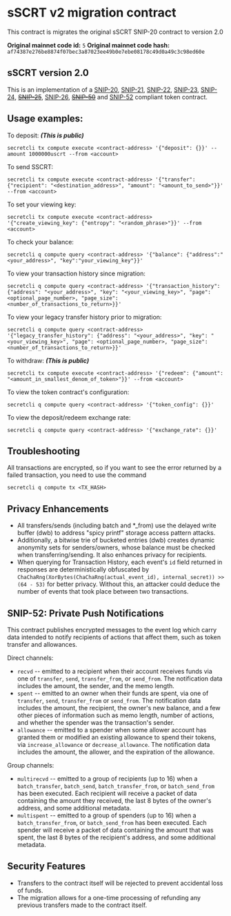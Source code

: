 # sSCRT v2 migration contract

This contract is migrates the original sSCRT SNIP-20 contract to version 2.0

**Original mainnet code id:** `5`
**Original mainnet code hash:** `af74387e276be8874f07bec3a87023ee49b0e7ebe08178c49d0a49c3c98ed60e`

## sSCRT version 2.0

This is an implementation of a [SNIP-20](https://github.com/SecretFoundation/SNIPs/blob/master/SNIP-20.md), [SNIP-21](https://github.com/SecretFoundation/SNIPs/blob/master/SNIP-21.md), [SNIP-22](https://github.com/SecretFoundation/SNIPs/blob/master/SNIP-22.md), [SNIP-23](https://github.com/SecretFoundation/SNIPs/blob/master/SNIP-23.md), [SNIP-24](https://github.com/SecretFoundation/SNIPs/blob/master/SNIP-24.md), [~~SNIP-25~~](https://github.com/SecretFoundation/SNIPs/blob/master/SNIP-25.md), [SNIP-26](https://github.com/SecretFoundation/SNIPs/blob/master/SNIP-26.md), [~~SNIP-50~~](https://github.com/SecretFoundation/SNIPs/blob/master/SNIP-50.md) and [SNIP-52](https://github.com/SecretFoundation/SNIPs/blob/master/SNIP-52.md) compliant token contract.

## Usage examples:

To deposit: ***(This is public)***

```secretcli tx compute execute <contract-address> '{"deposit": {}}' --amount 1000000uscrt --from <account>``` 

To send SSCRT:

```secretcli tx compute execute <contract-address> '{"transfer": {"recipient": "<destination_address>", "amount": "<amount_to_send>"}}' --from <account>```

To set your viewing key: 

```secretcli tx compute execute <contract-address> '{"create_viewing_key": {"entropy": "<random_phrase>"}}' --from <account>```

To check your balance:

```secretcli q compute query <contract-address> '{"balance": {"address":"<your_address>", "key":"your_viewing_key"}}'```

To view your transaction history since migration:

```secretcli q compute query <contract-address> '{"transaction_history": {"address": "<your_address>", "key": "<your_viewing_key>", "page": <optional_page_number>, "page_size": <number_of_transactions_to_return>}}'```

To view your legacy transfer history prior to migration:

```secretcli q compute query <contract-address> '{"legacy_transfer_history": {"address": "<your_address>", "key": "<your_viewing_key>", "page": <optional_page_number>, "page_size": <number_of_transactions_to_return>}}'```

To withdraw: ***(This is public)***

```secretcli tx compute execute <contract-address> '{"redeem": {"amount": "<amount_in_smallest_denom_of_token>"}}' --from <account>```

To view the token contract's configuration:

```secretcli q compute query <contract-address> '{"token_config": {}}'```

To view the deposit/redeem exchange rate:

```secretcli q compute query <contract-address> '{"exchange_rate": {}}'```


## Troubleshooting 

All transactions are encrypted, so if you want to see the error returned by a failed transaction, you need to use the command

`secretcli q compute tx <TX_HASH>`

## Privacy Enhancements

 - All transfers/sends (including batch and *_from) use the delayed write buffer (dwb) to address "spicy printf" storage access pattern attacks.
 - Additionally, a bitwise trie of bucketed entries (dwb) creates dynamic anonymity sets for senders/owners, whose balance must be checked when transferring/sending. It also enhances privacy for recipients.
 - When querying for Transaction History, each event's `id` field returned in responses are deterministically obfuscated by `ChaChaRng(XorBytes(ChaChaRng(actual_event_id), internal_secret)) >> (64 - 53)` for better privacy. Without this, an attacker could deduce the number of events that took place between two transactions.


## SNIP-52: Private Push Notifications

This contract publishes encrypted messages to the event log which carry data intended to notify recipients of actions that affect them, such as token transfer and allowances.

Direct channels:
 - `recvd` -- emitted to a recipient when their account receives funds via one of `transfer`, `send`, `transfer_from`, or `send_from`. The notification data includes the amount, the sender, and the memo length.
 - `spent` -- emitted to an owner when their funds are spent, via one of `transfer`, `send`, `transfer_from` or `send_from`. The notification data includes the amount, the recipient, the owner's new balance, and a few other pieces of information such as memo length, number of actions, and whether the spender was the transaction's sender.
 - `allowance` -- emitted to a spender when some allower account has granted them or modified an existing allowance to spend their tokens, via `increase_allowance` or `decrease_allowance`. The notification data includes the amount, the allower, and the expiration of the allowance.

Group channels:
 - `multirecvd` -- emitted to a group of recipients (up to 16) when a `batch_transfer`, `batch_send`, `batch_transfer_from`, or `batch_send_from` has been executed. Each recipient will receive a packet of data containing the amount they received, the last 8 bytes of the owner's address, and some additional metadata.
 - `multispent` -- emitted to a group of spenders (up to 16) when a `batch_transfer_from`, or `batch_send_from` has been executed. Each spender will receive a packet of data containing the amount that was spent, the last 8 bytes of the recipient's address, and some additional metadata.


## Security Features

 - Transfers to the contract itself will be rejected to prevent accidental loss of funds.
 - The migration allows for a one-time processing of refunding any previous transfers made to the contract itself.
